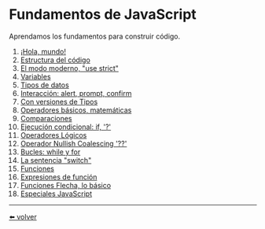 # Fundamentos de JavaScript

Aprendamos los fundamentos para construir código.

1. [¡Hola, mundo!](https://github.com/VictorHugoAguilar/javascript-interview-questions-explained/tree/main/theory/first-steps/01_hello-world/readme.md)
2. [Estructura del código](https://github.com/VictorHugoAguilar/javascript-interview-questions-explained/tree/main/theory/first-steps/02_structure/readme.md)
3. [El modo moderno, "use strict"](https://github.com/VictorHugoAguilar/javascript-interview-questions-explained/tree/main/theory/first-steps/03_strict-mode/readme.md)
4. [Variables](https://github.com/VictorHugoAguilar/javascript-interview-questions-explained/tree/main/theory/first-steps/04_variables/readme.md)
5. [Tipos de datos](https://github.com/VictorHugoAguilar/javascript-interview-questions-explained/tree/main/theory/first-steps/05_types/readme.md)
6. [Interacción: alert, prompt, confirm](https://github.com/VictorHugoAguilar/javascript-interview-questions-explained/tree/main/theory/first-steps/06_alert-prompt-confirm/readme.md)
7. [Con versiones de Tipos](https://github.com/VictorHugoAguilar/javascript-interview-questions-explained/blob/main/theory/first-steps/07_type-conversions/readme.md)
8. [Operadores básicos, matemáticas](https://github.com/VictorHugoAguilar/javascript-interview-questions-explained/tree/main/theory/first-steps/08_operators/readme.md)
9. [Comparaciones](https://github.com/VictorHugoAguilar/javascript-interview-questions-explained/tree/main/theory/first-steps/09_comparison/readme.md)
10. [Ejecución condicional: if, '?'](https://github.com/VictorHugoAguilar/javascript-interview-questions-explained/blob/main/theory/first-steps/10_ifelse/readme.md)
11. [Operadores Lógicos](https://github.com/VictorHugoAguilar/javascript-interview-questions-explained/blob/main/theory/first-steps/11_logical-operators/readme.md)
12. [Operador Nullish Coalescing '??'](https://github.com/VictorHugoAguilar/javascript-interview-questions-explained/blob/main/theory/first-steps/12_nullish-coalescing-operator/readme.md)
13. [Bucles: while y for]()
14. [La sentencia "switch"]()
15. [Funciones]()
16. [Expresiones de función]()
17. [Funciones Flecha, lo básico]()
18. [Especiales JavaScript]()

---
[⬅️ volver](https://github.com/VictorHugoAguilar/javascript-interview-questions-explained/blob/main/theory/readme.md)
